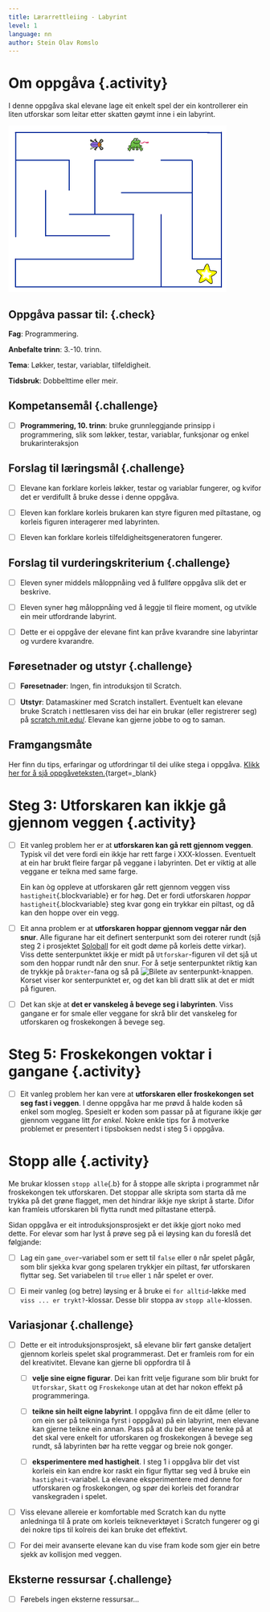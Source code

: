 ```yaml
---
title: Lærarrettleiing - Labyrint
level: 1
language: nn
author: Stein Olav Romslo
---
```



# Om oppgåva {.activity}

I denne oppgåva skal elevane lage eit enkelt spel der ein kontrollerer ein liten
utforskar som leitar etter skatten gøymt inne i ein labyrint.

![Bilete av labyrinten, froskekongen, utforskaren og skatten](labyrint.png)

## Oppgåva passar til: {.check}

__Fag__: Programmering.

__Anbefalte trinn__: 3.-10. trinn.

__Tema__: Løkker, testar, variablar, tilfeldigheit.

__Tidsbruk__: Dobbelttime eller meir.

## Kompetansemål {.challenge}

- [ ] __Programmering, 10. trinn__: bruke grunnleggjande prinsipp i
  programmering, slik som løkker, testar, variablar, funksjonar og enkel
  brukarinteraksjon

## Forslag til læringsmål {.challenge}

- [ ] Elevane kan forklare korleis løkker, testar og variablar fungerer, og
  kvifor det er verdifullt å bruke desse i denne oppgåva.

- [ ] Eleven kan forklare korleis brukaren kan styre figuren med piltastane, og
  korleis figuren interagerer med labyrinten.

- [ ] Eleven kan forklare korleis tilfeldigheitsgeneratoren fungerer.

## Forslag til vurderingskriterium {.challenge}

- [ ] Eleven syner middels måloppnåing ved å fullføre oppgåva slik det er
  beskrive.

- [ ] Eleven syner høg måloppnåing ved å leggje til fleire moment, og utvikle
  ein meir utfordrande labyrint.

- [ ] Dette er ei oppgåve der elevane fint kan pråve kvarandre sine labyrintar
  og vurdere kvarandre.

## Føresetnader og utstyr {.challenge}

- [ ] __Føresetnader__: Ingen, fin introduksjon til Scratch.

- [ ] __Utstyr__: Datamaskiner med Scratch installert. Eventuelt kan elevane
  bruke Scratch i nettlesaren viss dei har ein brukar (eller registrerer seg) på
  [scratch.mit.edu/](https://scratch.mit.edu/). Elevane kan gjerne jobbe to og
  to saman.

## Framgangsmåte

Her finn du tips, erfaringar og utfordringar til dei ulike stega i oppgåva.
[Klikk her for å sjå
oppgåveteksten.](../labyrint/labyrint_nn.html){target=_blank}


# Steg 3: Utforskaren kan ikkje gå gjennom veggen {.activity}

- [ ] Eit vanleg problem her er at __utforskaren kan gå rett gjennom veggen__.
  Typisk vil det vere fordi ein ikkje har rett farge i XXX-klossen. Eventuelt at
  ein har brukt fleire fargar på veggane i labyrinten. Det er viktig at alle
  veggane er teikna med same farge.

  Ein kan òg oppleve at utforskaren går rett gjennom veggen viss
  `hastigheit`{.blockvariable} er for høg. Det er fordi utforskaren *hoppar*
  `hastigheit`{.blockvariable} steg kvar gong ein trykkar ein piltast, og då kan
  den hoppe over ein vegg.

- [ ] Eit anna problem er at __utforskaren hoppar gjennom veggar når den snur__.
  Alle figurane har eit definert senterpunkt som dei roterer rundt (sjå steg 2 i
  prosjektet [Soloball](../soloball/soloball_nn.html) for eit godt døme på
  korleis dette virkar). Viss dette senterpunktet ikkje er midt på
  `Utforskar`-figuren vil det sjå ut som den hoppar rundt når den snur. For å
  setje senterpunktet riktig kan de trykkje på `Drakter`-fana og så på ![Bilete
  av senterpunkt-knappen](../bilder/velg_senterpunkt.png). Korset viser kor
  senterpunktet er, og det kan bli dratt slik at det er midt på figuren.

- [ ] Det kan skje at __det er vanskeleg å bevege seg i labyrinten__. Viss
  gangane er for smale eller veggane for skrå blir det vanskeleg for utforskaren
  og froskekongen å bevege seg.


# Steg 5: Froskekongen voktar i gangane {.activity}

- [ ] Eit vanleg problem her kan vere at __utforskaren eller froskekongen set
  seg fast i veggen__. I denne oppgåva har me prøvd å halde koden så enkel som
  mogleg. Spesielt er koden som passar på at figurane ikkje gør gjennom veggane
  litt *for enkel*. Nokre enkle tips for å motverke problemet er presentert i
  tipsboksen nedst i steg 5 i oppgåva.


# Stopp alle {.activity}

Me brukar klossen `stopp alle`{.b} for å stoppe alle skripta i programmet når
froskekongen tek utforskaren. Det stoppar alle skripta som starta då me trykka
på det grøne flagget, men det hindrar ikkje nye skript å starte. Difor kan
framleis utforskaren bli flytta rundt med piltastane etterpå.

Sidan oppgåva er eit introduksjonsprosjekt er det ikkje gjort noko med dette.
For elevar som har lyst å prøve seg på ei løysing kan du foreslå det følgjande:

- [ ] Lag ein `game_over`-variabel som er sett til `false` eller `0` når spelet
  pågår, som blir sjekka kvar gong spelaren trykkjer ein piltast, før
  utforskaren flyttar seg. Set variabelen til `true` eller `1` når spelet er
  over.

- [ ] Ei meir vanleg (og betre) løysing er å bruke ei `for alltid`-løkke med
  `viss ... er trykt?`-klossar. Desse blir stoppa av `stopp alle`-klossen.

## Variasjonar {.challenge}

- [ ] Dette er eit introduksjonsprosjekt, så elevane blir ført ganske detaljert
  gjennom korleis spelet skal programmerast. Det er framleis rom for ein del
  kreativitet. Elevane kan gjerne bli oppfordra til å

  - [ ] __velje sine eigne figurar__. Dei kan fritt velje figurane som blir
    brukt for `Utforskar`, `Skatt` og `Froskekonge` utan at det har nokon effekt
    på programmeringa.

  - [ ] __teikne sin heilt eigne labyrint__. I oppgåva finn de eit dåme (eller
    to om ein ser på teikninga fyrst i oppgåva) på ein labyrint, men elevane kan
    gjerne teikne ein annan. Pass på at du ber elevane tenke på at det skal vere
    enkelt for utforskaren og froskekongen å bevege seg rundt, så labyrinten bør
    ha rette veggar og breie nok gonger.

  - [ ] __eksperimentere med hastigheit__. I steg 1 i oppgåva blir det vist
    korleis ein kan endre kor raskt ein figur flyttar seg ved å bruke ein
    `hastigheit`-variabel. La elevane eksperimentere med denne for utforskaren
    og froskekongen, og spør dei korleis det forandrar vanskegraden i spelet.

- [ ] Viss elevane allereie er komfortable med Scratch kan du nytte anledninga
  til å prate om korleis teikneverktøyet i Scratch fungerer og gi dei nokre tips
  til kolreis dei kan bruke det effektivt.

- [ ] For dei meir avanserte elevane kan du vise fram kode som gjer ein betre
  sjekk av kollisjon med veggen.

## Eksterne ressursar {.challenge}

- [ ] Førebels ingen eksterne ressursar...
